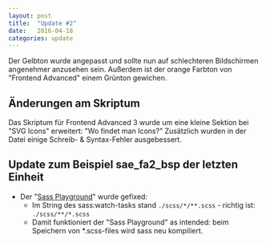 ```yaml
---
layout: post
title:  "Update #2"
date:   2016-04-18
categories: update
---
```


Der Gelbton wurde angepasst und sollte nun auf schlechteren Bildschirmen angenehmer anzusehen sein. Außerdem ist der orange Farbton von "Frontend Advanced" einem Grünton gewichen.

## Änderungen am Skriptum

Das Skriptum für Frontend Advanced 3 wurde um eine kleine Sektion bei "SVG Icons" erweitert: "Wo findet man Icons?" Zusätzlich wurden in der Datei einige Schreib- & Syntax-Fehler ausgebessert.

## Update zum Beispiel sae_fa2_bsp der letzten Einheit

+ Der "[Sass Playground](https://github.com/nachtfunke/sae_fa2_bsp/tree/master/sass_playground)" wurde gefixed:
    + Im String des sass:watch-tasks stand `./scss/*/**.scss` - richtig ist: `./scss/**/*.scss`
    + Damit funktioniert der "Sass Playground" as intended: beim Speichern von *.scss-files wird sass neu kompiliert.
